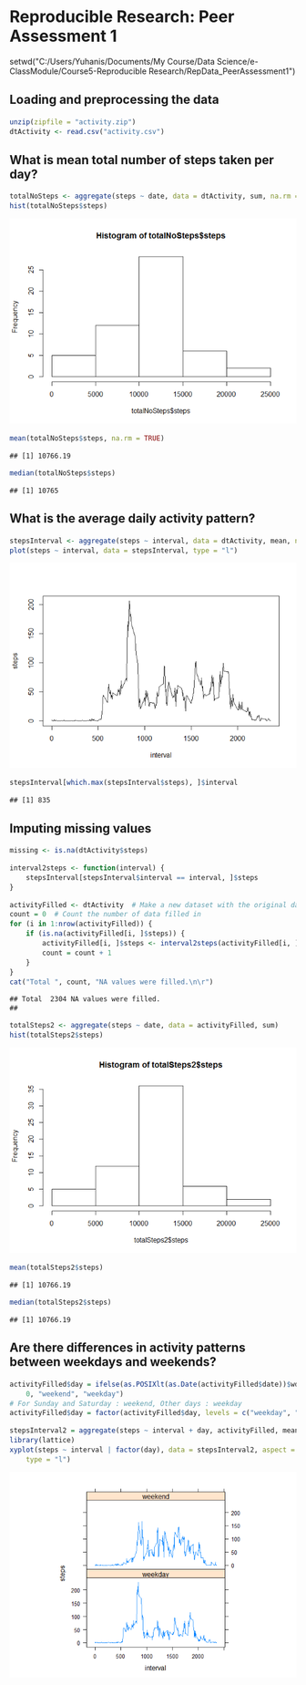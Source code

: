 # Reproducible Research: Peer Assessment 1
setwd("C:/Users/Yuhanis/Documents/My Course/Data Science/e-ClassModule/Course5-Reproducible Research/RepData_PeerAssessment1")

## Loading and preprocessing the data

```r
unzip(zipfile = "activity.zip")
dtActivity <- read.csv("activity.csv")
```

## What is mean total number of steps taken per day?

```r
totalNoSteps <- aggregate(steps ~ date, data = dtActivity, sum, na.rm = TRUE)
hist(totalNoSteps$steps)
```

![](PA1_template_files/figure-html/unnamed-chunk-2-1.png) 


```r
mean(totalNoSteps$steps, na.rm = TRUE)
```

```
## [1] 10766.19
```



```r
median(totalNoSteps$steps)
```

```
## [1] 10765
```


## What is the average daily activity pattern?

```r
stepsInterval <- aggregate(steps ~ interval, data = dtActivity, mean, na.rm = TRUE)
plot(steps ~ interval, data = stepsInterval, type = "l")
```

![](PA1_template_files/figure-html/unnamed-chunk-5-1.png) 


```r
stepsInterval[which.max(stepsInterval$steps), ]$interval
```

```
## [1] 835
```


## Imputing missing values


```r
missing <- is.na(dtActivity$steps)
```


```r
interval2steps <- function(interval) {
    stepsInterval[stepsInterval$interval == interval, ]$steps
}
```


```r
activityFilled <- dtActivity  # Make a new dataset with the original data
count = 0  # Count the number of data filled in
for (i in 1:nrow(activityFilled)) {
    if (is.na(activityFilled[i, ]$steps)) {
        activityFilled[i, ]$steps <- interval2steps(activityFilled[i, ]$interval)
        count = count + 1
    }
}
cat("Total ", count, "NA values were filled.\n\r")
```

```
## Total  2304 NA values were filled.
## 
```


```r
totalSteps2 <- aggregate(steps ~ date, data = activityFilled, sum)
hist(totalSteps2$steps)
```

![](PA1_template_files/figure-html/unnamed-chunk-10-1.png) 


```r
mean(totalSteps2$steps)
```

```
## [1] 10766.19
```


```r
median(totalSteps2$steps)
```

```
## [1] 10766.19
```





## Are there differences in activity patterns between weekdays and weekends?

```r
activityFilled$day = ifelse(as.POSIXlt(as.Date(activityFilled$date))$wday%%6 == 
    0, "weekend", "weekday")
# For Sunday and Saturday : weekend, Other days : weekday
activityFilled$day = factor(activityFilled$day, levels = c("weekday", "weekend"))
```


```r
stepsInterval2 = aggregate(steps ~ interval + day, activityFilled, mean)
library(lattice)
xyplot(steps ~ interval | factor(day), data = stepsInterval2, aspect = 1/2, 
    type = "l")
```

![](PA1_template_files/figure-html/unnamed-chunk-14-1.png) 


